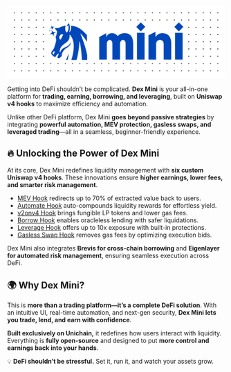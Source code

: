 ![Dex Mini Banner](Dex%20Mini%20Banner.png)

Getting into DeFi shouldn’t be complicated. **Dex Mini** is your all-in-one platform for **trading, earning, borrowing, and leveraging**, built on **Uniswap v4 hooks** to maximize efficiency and automation.  

Unlike other DeFi platform, Dex Mini **goes beyond passive strategies** by integrating **powerful automation, MEV protection, gasless swaps, and leveraged trading**—all in a seamless, beginner-friendly experience.  

## 🔥 Unlocking the Power of Dex Mini  

At its core, Dex Mini redefines liquidity management with **six custom Uniswap v4 hooks**. These innovations ensure **higher earnings, lower fees, and smarter risk management**.  

- [MEV Hook](https://github.com/DexMini/Dex-Mini-MEV-Hook) redirects up to 70% of extracted value back to users.
- [Automate Hook](https://github.com/DexMini/Dex-Mini-AutoCompound) auto-compounds liquidity rewards for effortless yield.
- [v2onv4 Hook](https://github.com/DexMini/Dex-Mini-v2onv4-Hook) brings fungible LP tokens and lower gas fees.
- [Borrow Hook](https://github.com/DexMini/Dex-Mini-Borrow-Hook) enables oracleless lending with safer liquidations.
- [Leverage Hook](https://github.com/DexMini/Dex-Mini-Leverage-Hook) offers up to 10x exposure with built-in protections.
- [Gasless Swap Hook](https://github.com/DexMini/Dex-Mini-Gasless-Hook) removes gas fees by optimizing execution bids.

Dex Mini also integrates **Brevis for cross-chain borrowing** and **Eigenlayer for automated risk management**, ensuring seamless execution across DeFi.  

## 🌍 Why Dex Mini?  

This is **more than a trading platform—it’s a complete DeFi solution**. With an intuitive UI, real-time automation, and next-gen security, **Dex Mini lets you trade, lend, and earn with confidence**.  

**Built exclusively on Unichain,** it redefines how users interact with liquidity. Everything is **fully open-source** and designed to put **more control and earnings back into your hands**.  

💡 **DeFi shouldn’t be stressful.** Set it, run it, and watch your assets grow.  
